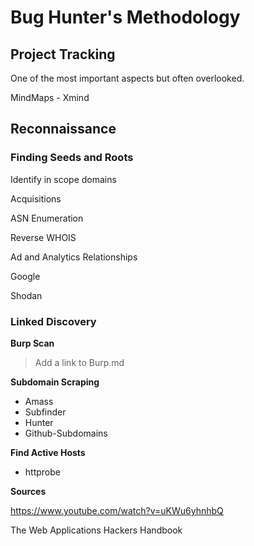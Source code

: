 # Bug Hunter's Methodology

## Project Tracking

One of the most important aspects but often overlooked. 

MindMaps - Xmind

## Reconnaissance

### Finding Seeds and Roots

Identify in scope domains

Acquisitions

ASN Enumeration

Reverse WHOIS

Ad and Analytics Relationships

Google

Shodan

### Linked Discovery

**Burp Scan**

> Add a link to Burp.md

**Subdomain Scraping**

- Amass
- Subfinder
- Hunter
- Github-Subdomains


**Find Active Hosts**

- httprobe






**Sources**

https://www.youtube.com/watch?v=uKWu6yhnhbQ

The Web Applications Hackers Handbook
